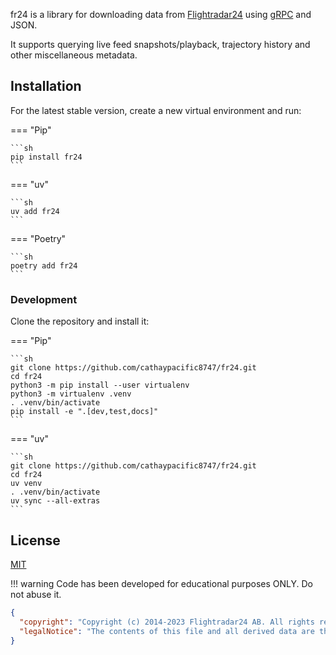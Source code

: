 fr24 is a library for downloading data from [Flightradar24](https://flightradar24.com) using [gRPC](https://github.com/grpc/grpc/blob/master/doc/PROTOCOL-HTTP2.md) and JSON.

It supports querying live feed snapshots/playback, trajectory history and other miscellaneous metadata.

## Installation

For the latest stable version, create a new virtual environment and run:

=== "Pip"

    ```sh
    pip install fr24
    ```

=== "uv"

    ```sh
    uv add fr24
    ```

=== "Poetry"

    ```sh
    poetry add fr24
    ```

### Development

Clone the repository and install it:

=== "Pip"

    ```sh
    git clone https://github.com/cathaypacific8747/fr24.git
    cd fr24
    python3 -m pip install --user virtualenv
    python3 -m virtualenv .venv
    . .venv/bin/activate
    pip install -e ".[dev,test,docs]"
    ```

=== "uv"

    ```sh
    git clone https://github.com/cathaypacific8747/fr24.git
    cd fr24
    uv venv
    . .venv/bin/activate
    uv sync --all-extras
    ```

## License

[MIT](https://github.com/cathaypacific8747/fr24/blob/master/LICENSE)

!!! warning
    Code has been developed for educational purposes ONLY. Do not abuse it.

```json
{
  "copyright": "Copyright (c) 2014-2023 Flightradar24 AB. All rights reserved.",
  "legalNotice": "The contents of this file and all derived data are the property of Flightradar24 AB for use exclusively by its products and applications. Using, modifying or redistributing the data without the prior written permission of Flightradar24 AB is not allowed and may result in prosecutions."
}
```